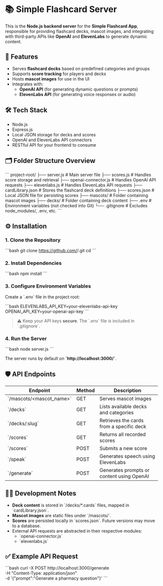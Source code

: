 # 📚 Simple Flashcard Server

This is the **Node.js backend server** for the **Simple Flashcard App**, responsible for providing flashcard decks, mascot images, and integrating with third-party APIs like **OpenAI** and **ElevenLabs** to generate dynamic content.

## 🚀 Features

- Serves **flashcard decks** based on predefined categories and groups
- Supports **score tracking** for players and decks
- Hosts **mascot images** for use in the UI
- Integrates with:
  - **OpenAI API** (for generating dynamic questions or prompts)
  - **ElevenLabs API** (for generating voice responses or audio)

## 🛠️ Tech Stack

- Node.js
- Express.js
- Local JSON storage for decks and scores
- OpenAI and ElevenLabs API connectors
- RESTful API for your frontend to consume

## 🗂️ Folder Structure Overview

\`\`\`
project-root/
├── server.js                # Main server file
├── scores.js                 # Handles score storage and retrieval
├── openai-connector.js       # Handles OpenAI API requests
├── elevenlabs.js             # Handles ElevenLabs API requests
├── cardLibrary.json          # Stores the flashcard deck definitions
├── scores.json               # Local JSON file for persisting scores
├── mascots/                  # Folder containing mascot images
├── decks/                    # Folder containing deck content
├── .env                      # Environment variables (not checked into Git)
└── .gitignore                # Excludes node_modules/, .env, etc.
\`\`\`

## ⚙️ Installation

### 1. Clone the Repository

\`\`\`bash
git clone https://github.com/<your-username>/<repo-name>.git
cd <repo-name>
\`\`\`

### 2. Install Dependencies

\`\`\`bash
npm install
\`\`\`

### 3. Configure Environment Variables

Create a \`.env\` file in the project root:

\`\`\`bash
ELEVENLABS_API_KEY=your-elevenlabs-api-key
OPENAI_API_KEY=your-openai-api-key
\`\`\`

> ⚠️ Keep your API keys **secure**. The \`.env\` file is included in \`.gitignore\`.

### 4. Run the Server

\`\`\`bash
node server.js
\`\`\`

The server runs by default on **\`http://localhost:3000/\`**.

## 🛡️ API Endpoints

| Endpoint                                 | Method | Description                                      |
|------------------------------------------|--------|--------------------------------------------------|
| \`/mascots/<mascot_name>\`                 | GET    | Serves mascot images                             |
| \`/decks\`                                 | GET    | Lists available decks and categories             |
| \`/decks/:slug\`                           | GET    | Retrieves the cards from a specific deck         |
| \`/scores\`                                | GET    | Returns all recorded scores                      |
| \`/scores\`                                | POST   | Submits a new score                              |
| \`/speak\`                                 | POST   | Generates speech using ElevenLabs                |
| \`/generate\`                              | POST   | Generates prompts or content using OpenAI        |

## 🧑‍💻 Development Notes

- **Deck content** is stored in \`/decks/*.cards\` files, mapped in \`cardLibrary.json\`.
- **Mascot images** are static files under \`/mascots/\`.
- **Scores** are persisted locally in \`scores.json\`. Future versions may move to a database.
- External API requests are abstracted in their respective modules:
  - \`openai-connector.js\`
  - \`elevenlabs.js\`


## ✅ Example API Request

\`\`\`bash
curl -X POST http://localhost:3000/generate \
  -H "Content-Type: application/json" \
  -d '{"prompt":"Generate a pharmacy question"}'
\`\`\`
